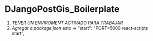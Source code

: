 # DJangoPostGis_Boilerplate

1) *TENER UN ENVIROMENT ACTIVADO PARA TRABAJAR*
2) *Agregar a package.json* esto -> "start": "PORT=5000 react-scripts start",

